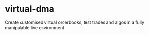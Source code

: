 # virtual-dma
Create customised virtual orderbooks, test trades and algos in a fully manipulable live environment
